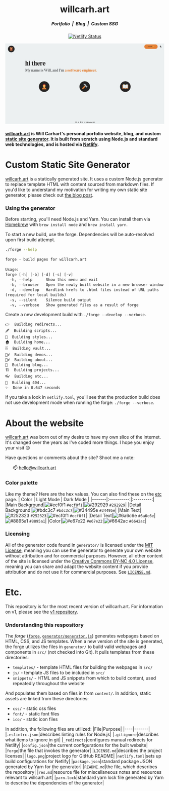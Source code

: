 <h1 align="center">willcarh.art</h1>
<h5 align="center">Portfolio &nbsp;|&nbsp; Blog &nbsp;|&nbsp; Custom SSG</h5>
<p align="center">
  <a href="https://app.netlify.com/sites/willcarhart/deploys" target="_blank">
    <img src="https://api.netlify.com/api/v1/badges/76e0da51-2ff8-4145-a11f-96cb27e862e9/deploy-status" alt="Netlify Status" />
  </a>
</p>
<p align="center"><img alt="willcarh.art logo" src="logo.png" /></p>

#### [willcarh.art](https://willcarh.art) is Will Carhart's personal porfolio website, blog, and custom [static site generator](https://www.netlify.com/blog/2020/04/14/what-is-a-static-site-generator-and-3-ways-to-find-the-best-one/). It is built from scratch using Node.js and standard web technologies, and is hosted via [Netlify](https://netlify.com).

# Custom Static Site Generator
[willcarh.art](https://willcarh.art) is a statically generated site. It uses a custom Node.js generator to replace template HTML with content sourced from markdown files. If you'd like to understand my motivation for writing my own static site generator, please check out [the blog post](https://willcarh.art/blog/why-i-wrote-my-own-static-site-generator).

### Using the generator
Before starting, you'll need Node.js and Yarn. You can install them via [Homebrew](https://brew.sh/) with `brew install node` and `brew install yarn`.

To start a new build, use the forge. Dependencies will be auto-resolved upon first build attempt.
```bash
./forge --help
```
```
forge - build pages for willcarh.art

Usage:
forge [-h] [-b] [-d] [-s] [-v]
  -h, --help      Show this menu and exit
  -b, --browser   Open the newly built website in a new browser window
  -d, --develop   Hardlink hrefs to .html files instead of URL paths (required for local builds)
  -s, --silent    Silence build output
  -v, --verbose   Show generated files as a result of forge
```
Create a new development build with `./forge --develop --verbose`.
```
👉  Building redirects...
🖋  Building scripts...
💄  Building styles...
🏠  Building home...
🗄  Building vault...
🏃‍♂️  Building demos...
💁‍♂️  Building about...
📖  Building blog...
🏗  Building projects...
👓  Building etc...
🤬  Building 404...
✨  Done in 0.647 seconds
```
If you take a look in `netlify.toml`, you'll see that the production build does not use development mode when running the forge: `./forge --verbose`.

# About the website
[willcarh.art](https://willcarh.art) was born out of my desire to have my own slice of the internet. It's changed over the years as I've coded more things. I hope you enjoy your visit 😊

Have questions or comments about the site? Shoot me a note:

&nbsp;&nbsp;&nbsp;&nbsp;&nbsp;&nbsp;📫 hello@willcarh.art

### Color palette
Like my theme? Here are the hex values. You can also find these on the [etc](https://willcarh.art/etc) page.
| Color | Light Mode | Dark Mode |
|-------|:----------:|:---------:|
|Main Background|![#ecf0f1](https://via.placeholder.com/10/ecf0f1?text=+) `#ecf0f1`|![#292929](https://via.placeholder.com/10/292929?text=+) `#292929`|
|Detail Background|![#bdc3c7](https://via.placeholder.com/10/bdc3c7?text=+) `#bdc3c7`|![#34495e](https://via.placeholder.com/10/34495e?text=+) `#34495e`|
|Main Text|![#252323](https://via.placeholder.com/10/252323?text=+) `#252323`|![#ecf0f1](https://via.placeholder.com/10/ecf0f1?text=+) `#ecf0f1`|
|Detail Text|![#6a6c6e](https://via.placeholder.com/10/6a6c6e?text=+) `#6a6c6e`|![#8895a1](https://via.placeholder.com/10/8895a1?text=+) `#8895a1`|
|Color|![#e67e22](https://via.placeholder.com/10/e67e22?text=+) `#e67e22`|![#6642ac](https://via.placeholder.com/10/6642ac?text=+) `#6642ac`|

### Licensing
All of the generator code found in `generator/` is licensed under the [MIT License](https://choosealicense.com/licenses/mit/), meaning you can use the generator to generate your own website without attribution and for commercial purposes. However, all other content of the site is licensed under the [Creative Commons BY-NC 4.0 License](https://creativecommons.org/licenses/by-nc/4.0/), meaning you can share and adapt the website content if you provide attribution and do not use it for commercial purposes. See [`LICENSE.md`](LICENSE.md).

# Etc.
This repository is for the most recent version of willcarh.art. For information on v1, please see the [v1 repository](https://github.com/wcarhart/willcarh.art-v1).

### Understanding this respository
The _forge_ ([`forge`](https://github.com/wcarhart/willcarh.art/blob/master/forge), [`generator/generator.js`](https://github.com/wcarhart/willcarh.art/blob/master/generator/generator.js)) generates webpages based on HTML, CSS, and JS templates. When a new version of the site is generated, the forge utilizes the files in `generator/` to build valid webpages and components in `src/` (not checked into Git). It pulls templates from these directories:
* `templates/` - template HTML files for building the webpages in `src/`
* `js/` - template JS files to be included in `src/`
* `snippets/` - HTML and JS snippets from which to build content, used repeatedly throughout the website

And populates them based on files in from `content/`. In addition, static assets are linked from these directories:
* `css/` - static css files
* `font/` - static font files
* `ico/` - static icon files

In addition, the following files are utilized:
|File|Purpose|
|----|-------|
|`.eslintrc.json`|describes linting rules for Node.js|
|`.gitignore`|describes what items to ignore in git|
|`_redirects`|configures manual redirects for Netlify|
|`config.json`|the current configurations for the built website|
|`forge`|the file that invokes the generator|
|`LICENSE.md`|describes the project licenses|
|`logo.png`|project logo for GitHub README|
|`netlify.toml`|sets up build configurations for Netlify|
|`package.json`|standard package JSON generated by Yarn for the generator|
|`README.md`|the file, which describes the repository|
|`res.md`|resource file for miscellaneous notes and resources relevant to willcarh.art|
|`yarn.lock`|standard yarn lock file generated by Yarn to describe the dependencies of the generator|
